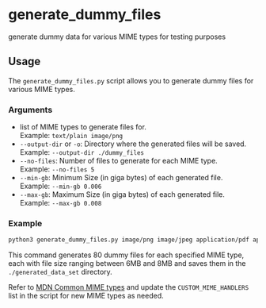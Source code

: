 # generate_dummy_files
generate dummy data for various MIME types for testing purposes

## Usage

The `generate_dummy_files.py` script allows you to generate dummy files for various MIME types.

### Arguments

- list of MIME types to generate files for.  
    Example: `text/plain image/png`
- `--output-dir` or `-o`: Directory where the generated files will be saved.  
    Example: `--output-dir ./dummy_files`
- `--no-files`: Number of files to generate for each MIME type.  
    Example: `--no-files 5`
- `--min-gb`: Minimum Size (in giga bytes) of each generated file.  
    Example: `--min-gb 0.006`
- `--max-gb`: Maximum Size (in giga bytes) of each generated file.  
    Example: `--max-gb 0.008`

### Example

```bash
python3 generate_dummy_files.py image/png image/jpeg application/pdf application/vnd.openxmlformats-officedocument.spreadsheetml.sheet application/vnd.openxmlformats-officedocument.presentationml.presentation application/vnd.openxmlformats-officedocument.wordprocessingml.document --no-files 80 -o ./generated_data_set
```

This command generates 80 dummy files for each specified MIME type, each with file size ranging between 6MB and 8MB and saves them in the `./generated_data_set` directory.

Refer to [MDN Common MIME types](https://developer.mozilla.org/en-US/docs/Web/HTTP/Guides/MIME_types/Common_types) and update the `CUSTOM_MIME_HANDLERS` list in the script for new MIME types as needed.
